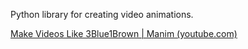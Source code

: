 Python library for creating video animations.

[Make Videos Like 3Blue1Brown | Manim (youtube.com)](https://www.youtube.com/watch?v=d9nbtyO2YcU)